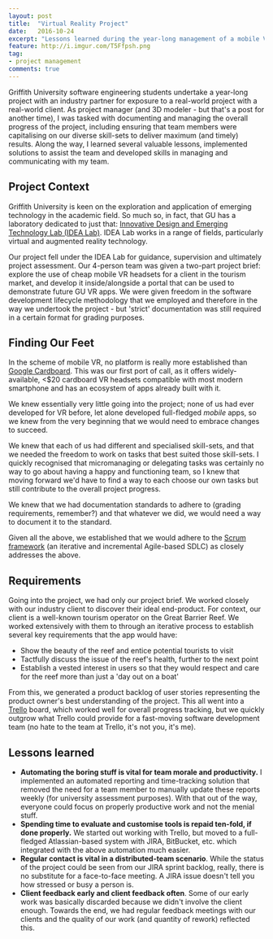 ```yaml
---
layout: post
title:  "Virtual Reality Project"
date:   2016-10-24
excerpt: "Lessons learned during the year-long management of a mobile VR app's development"
feature: http://i.imgur.com/T5Ffpsh.png
tag:
- project management
comments: true
---
```


Griffith University software engineering students undertake a year-long project with an industry partner for exposure to a real-world project with a real-world client. As project manager (and 3D modeler - but that's a post for another time), I was tasked with documenting and managing the overall progress of the project, including ensuring that team members were capitalising on our diverse skill-sets to deliver maximum (and timely) results. Along the way, I learned several valuable lessons, implemented solutions to assist the team and developed skills in managing and communicating with my team.

## Project Context
Griffith University is keen on the exploration and application of emerging technology in the academic field. So much so, in fact, that GU has a laboratory dedicated to just that: [Innovative Design and Emerging Technology Lab (IDEA Lab)](http://www.ict.griffith.edu.au/idea/). IDEA Lab works in a range of fields, particularly virtual and augmented reality technology.

Our project fell under the IDEA Lab for guidance, supervision and ultimately project assessment. Our 4-person team was given a two-part project brief: explore the use of cheap mobile VR headsets for a client in the tourism market, and develop it inside/alongside a portal that can be used to demonstrate future GU VR apps. We were given freedom in the software development lifecycle methodology that we employed and therefore in the way we undertook the project - but 'strict' documentation was still required in a certain format for grading purposes.

## Finding Our Feet
In the scheme of mobile VR, no platform is really more established than [Google Cardboard](https://vr.google.com/cardboard/). This was our first port of call, as it offers widely-available, <$20 cardboard VR headsets compatible with most modern smartphone and has an ecosystem of apps already built with it.

We knew essentially very little going into the project; none of us had ever developed for VR before, let alone developed full-fledged *mobile* apps, so we knew from the very beginning that we would need to embrace changes to succeed.

We knew that each of us had different and specialised skill-sets, and that we needed the freedom to work on tasks that best suited those skill-sets. I quickly recognised that micromanaging or delegating tasks was certainly no way to go about having a happy and functioning team, so I knew that moving forward we'd have to find a way to each choose our own tasks but still contribute to the overall project progress.

We knew that we had documentation standards to adhere to (grading requirements, remember?) and that whatever we did, we would need a way to document it to the standard.

Given all the above, we established that we would adhere to the [Scrum framework](https://en.wikipedia.org/wiki/Scrum_(software_development)) (an iterative and incremental Agile-based SDLC) as closely addresses the above.

## Requirements
Going into the project, we had only our project brief. We worked closely with our industry client to discover their ideal end-product. For context, our client is a well-known tourism operator on the Great Barrier Reef. We worked extensively with them to through an iterative process to establish several key requirements that the app would have:
* Show the beauty of the reef and entice potential tourists to visit
* Tactfully discuss the issue of the reef's health, further to the next point
* Establish a vested interest in users so that they would respect and care for the reef more than just a 'day out on a boat'

From this, we generated a product backlog of user stories representing the product owner's best understanding of the project. This all went into a [Trello](https://trello.com/) board, which worked well for overall progress tracking, but we quickly outgrow what Trello could provide for a fast-moving software development team (no hate to the team at Trello, it's not you, it's me).

## Lessons learned
* **Automating the boring stuff is vital for team morale and productivity.** I implemented an automated reporting and time-tracking solution that removed the need for a team member to manually update these reports weekly (for university assessment purposes). With that out of the way, everyone could focus on properly productive work and not the menial stuff. 
* **Spending time to evaluate and customise tools is repaid ten-fold, if done properly.** We started out working with Trello, but moved to a full-fledged Atlassian-based system with JIRA, BitBucket, etc. which integrated with the above automation much easier.
* **Regular contact is vital in a distributed-team scenario**. While the status of the project could be seen from our JIRA sprint backlog, really, there is no substitute for a face-to-face meeting. A JIRA issue doesn't tell you how stressed or busy a person is. 
* **Client feedback early and client feedback often**. Some of our early work was basically discarded because we didn't involve the client enough. Towards the end, we had regular feedback meetings with our clients and the quality of our work (and quantity of rework) reflected this. 

